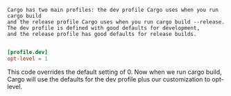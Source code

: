 
>
    Cargo has two main profiles: the dev profile Cargo uses when you run cargo build 
    and the release profile Cargo uses when you run cargo build --release. 
    The dev profile is defined with good defaults for development, 
    and the release profile has good defaults for release builds.
    
    
~~~toml

[profile.dev]
opt-level = 1

~~~    
This code overrides the default setting of 0. Now when we run cargo build, Cargo will use the defaults for the dev profile
 plus our customization to opt-level. 